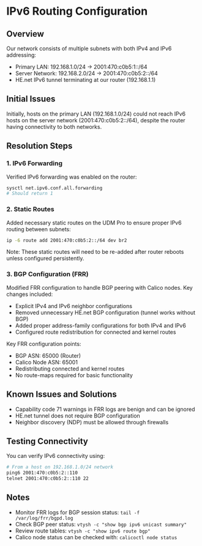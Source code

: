 # IPv6 Routing Configuration

## Overview
Our network consists of multiple subnets with both IPv4 and IPv6 addressing:
- Primary LAN: 192.168.1.0/24 → 2001:470:c0b5:1::/64
- Server Network: 192.168.2.0/24 → 2001:470:c0b5:2::/64
- HE.net IPv6 tunnel terminating at our router (192.168.1.1)

## Initial Issues
Initially, hosts on the primary LAN (192.168.1.0/24) could not reach IPv6 hosts on the server network (2001:470:c0b5:2::/64), despite the router having connectivity to both networks.

## Resolution Steps

### 1. IPv6 Forwarding
Verified IPv6 forwarding was enabled on the router:
```bash
sysctl net.ipv6.conf.all.forwarding
# Should return 1
```

### 2. Static Routes
Added necessary static routes on the UDM Pro to ensure proper IPv6 routing between subnets:
```bash
ip -6 route add 2001:470:c0b5:2::/64 dev br2
```

Note: These static routes will need to be re-added after router reboots unless configured persistently.

### 3. BGP Configuration (FRR)
Modified FRR configuration to handle BGP peering with Calico nodes. Key changes included:
- Explicit IPv4 and IPv6 neighbor configurations
- Removed unnecessary HE.net BGP configuration (tunnel works without BGP)
- Added proper address-family configurations for both IPv4 and IPv6
- Configured route redistribution for connected and kernel routes

Key FRR configuration points:
- BGP ASN: 65000 (Router)
- Calico Node ASN: 65001
- Redistributing connected and kernel routes
- No route-maps required for basic functionality

## Known Issues and Solutions
- Capability code 71 warnings in FRR logs are benign and can be ignored
- HE.net tunnel does not require BGP configuration
- Neighbor discovery (NDP) must be allowed through firewalls

## Testing Connectivity
You can verify IPv6 connectivity using:
```bash
# From a host on 192.168.1.0/24 network
ping6 2001:470:c0b5:2::110
telnet 2001:470:c0b5:2::110 22
```

## Notes
- Monitor FRR logs for BGP session status: `tail -f /var/log/frr/bgpd.log`
- Check BGP peer status: `vtysh -c "show bgp ipv6 unicast summary"`
- Review route tables: `vtysh -c "show ipv6 route bgp"`
- Calico node status can be checked with: `calicoctl node status`